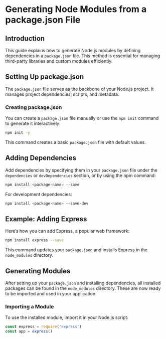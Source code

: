 
# Generating Node Modules from a package.json File 

## Introduction

This guide explains how to generate Node.js modules by defining dependencies in a `package.json` file. This method is essential for managing third-party libraries and custom modules efficiently.

## Setting Up package.json

The `package.json` file serves as the backbone of your Node.js project. It manages project dependencies, scripts, and metadata.

### Creating package.json

You can create a `package.json` file manually or use the `npm init` command to generate it interactively:

```bash
npm init -y
```

This command creates a basic `package.json` file with default values.

## Adding Dependencies

Add dependencies by specifying them in your `package.json` file under the `dependencies` or `devDependencies` section, or by using the npm command:

```bash
npm install <package-name> --save
```

For development dependencies:

```bash
npm install <package-name> --save-dev
```

## Example: Adding Express

Here’s how you can add Express, a popular web framework:

```bash
npm install express --save
```

This command updates your `package.json` and installs Express in the `node_modules` directory.

## Generating Modules

After setting up your `package.json` and installing dependencies, all installed packages can be found in the `node_modules` directory. These are now ready to be imported and used in your application.

### Importing a Module

To use the installed module, import it in your Node.js script:

```javascript
const express = require('express')
const app = express()
```
